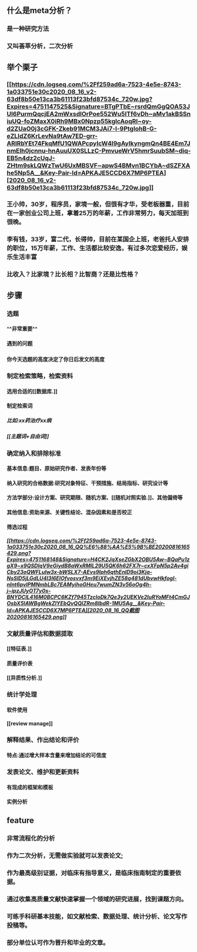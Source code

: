 ## 什么是meta分析？
### 是一种研究方法
### 又叫荟萃分析，二次分析
###
## 举个栗子
### [[https://cdn.logseq.com/%2Ff259ad6a-7523-4e5e-8743-1a033751e30c2020_08_16_v2-63df8b50e13ca3b61113f23bfd87534c_720w.jpg?Expires=4751147525&Signature=BTgPTbE~rsrdQmGgQOA53JUI6PurmQqcjEA2mWxsdlOrPoe552Wu5ITf6vDh~aMv1akBSSniuUQ-foZMaxX0iRh9MBx0Npzp55kglcAoqRI~oy-d2ZUaO0j3cGFK-Zkeb91MCM3JAi7-l-9PtgIohB-G-eZLIdZ6KrLevNa9tAw7ED-grr-ARIRbYEt74FkqMfU1QWAPcpyIcW4l9gAyIkyngmQn4BE4Em7JnmElh0jcnnu-hnAuuUX0SLLzC-PmvueWrV5hmrSuubSM~diq-EB5n4dz2cUqJ-ZHtm9skLQWzTwU6UxMBSVF~apwS4BMvn1BCYbA~dSZFXAhe5Np5A__&Key-Pair-Id=APKAJE5CCD6X7MP6PTEA][2020_08_16_v2-63df8b50e13ca3b61113f23bfd87534c_720w.jpg]]
### 王小帅，30岁，程序员，家境一般，但很有才华，受老板器重，目前在一家创业公司上班，拿着25万的年薪，工作非常努力，每天加班到很晚。
### 李有钱，33岁，富二代，长得帅，目前在某国企上班，老爸托人安排的职位，15万年薪，工作、生活都比较安逸，有过多次恋爱经历，娱乐生活丰富
### 比收入？比家境？比长相？比智商？还是比性格？
## 步骤
### 选题
#### ^^非常重要^^
#### 遇到的问题
#####
#### 你今天选题的高度决定了你日后发文的高度
### 制定检索策略，检索资料
#### 选用合适的[[数据库.]]
#### 制定检索词
##### 比如:xx药治疗xx病
##### [[主题词+自由词]]
### 确定纳入和排除标准
#### 基本信息:题目、原始研究作者、发表年份等
#### 纳入研究的合格数据:研究对象特征、干预措施、结局指标、研究设计等
#### 方法学部分:设计方案、研究期限、随机方案、[[随机对照实验.]]、其他偏倚等
#### 其他信息:资助来源、关键性结论、混杂因素和是否校正
#### 筛选过程
##### [[https://cdn.logseq.com/%2Ff259ad6a-7523-4e5e-8743-1a033751e30c2020_08_16_QQ%E6%88%AA%E5%9B%BE20200816165429.png?Expires=4751168148&Signature=H4CK2JqXseZGbX2OBU5Aw~BQaPu1zgX9~x9QSDlqV9eGiydB8aWxRMIL29U5QK6h62FX7r~cxXFpN5p2Av4giCby23oQWFLulw3x-bWSLX7-AEvs9Iph6qthEnlD9oi3Kja-NsSlD5jLGdLU4l3l6EIOfvosvxf3m9EiXEvjhZE58q481dUbvwHkfogl-nInt6pvIPMNmbLBc7EAMyihoGHeu7wumZN3v56oOg4h-j~ipzJUyOT7y0s-BNYDClL416M0BCPC6KZf7945TzcloDk7Qe3y2UEKVe2IuRYoMFt4CmGJOsbX5lAWBgWekZlYEbQvQQIZRm8IbdR-1MU5Ag__&Key-Pair-Id=APKAJE5CCD6X7MP6PTEA][2020_08_16_QQ截图20200816165429.png]]
### 文献质量评估和数据提取
#### [[特征表.]]
#### 质量评价表
#### [[异质性分析.]]
### 统计学处理
#### 软件使用
#### [[review manage]]
### 解释结果、作出结论和评价
#### 特点:通过增大样本含量来增加结论的可信度
### 发表论文、维护和更新资料
#### 有现成的框架和模板
#### 实例分析
## feature
### 非常流程化的分析
### 作为二次分析，无需做实验就可以发表论文;
### 作为最高级别证据，对临床有指导意义，是临床指南制定的重要依据。
### 通过收集高质量文献快速掌握一个领域的研究进展，找到课题方向。
### 可练手科研基本技能，如文献检索、数据处理、统计分析、论文写作投稿等。
### 部分单位认可作为晋升和毕业的文章。
